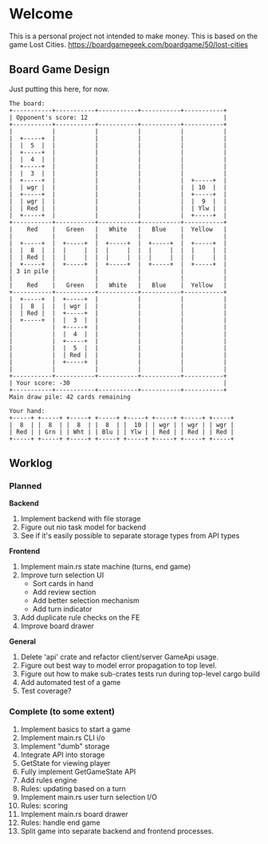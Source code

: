 # Welcome

This is a personal project not intended to make money. This is based on the game Lost Cities. https://boardgamegeek.com/boardgame/50/lost-cities

## Board Game Design

Just putting this here, for now.

```
The board:
+-----------+-----------+-----------+-----------+-----------+
| Opponent's score: 12                                      |
+-----------+-----------+-----------+-----------+-----------+
|           |           |           |           |           |
|  +-----+  |           |           |           |           |
|  |  5  |  |           |           |           |           |
|  +-----+  |           |           |           |           |
|  |  4  |  |           |           |           |           |
|  +-----+  |           |           |           |           |
|  |  3  |  |           |           |           |           |
|  +-----+  |           |           |           |  +-----+  |
|  | wgr |  |           |           |           |  | 10  |  |
|  +-----+  |           |           |           |  +-----+  |
|  | wgr |  |           |           |           |  |  9  |  |
|  | Red |  |           |           |           |  | Ylw |  |
|  +-----+  |           |           |           |  +-----+  |
+-----------+-----------+-----------+-----------+-----------+
|    Red    |   Green   |   White   |   Blue    |  Yellow   |
|           |           |           |           |           |
|  +-----+  |  +-----+  |  +-----+  |  +-----+  |  +-----+  |
|  |  8  |  |  |     |  |  |     |  |  |     |  |  |     |  |
|  | Red |  |  |     |  |  |     |  |  |     |  |  |     |  |
|  +-----+  |  +-----+  |  +-----+  |  +-----+  |  +-----+  |
| 3 in pile |           |           |           |           |
|           |           |           |           |           |
|    Red    |   Green   |   White   |   Blue    |  Yellow   |
+-----------+-----------+-----------+-----------+-----------+
|  +-----+  |  +-----+  |           |           |           |
|  |  8  |  |  | wgr |  |           |           |           |
|  | Red |  |  +-----+  |           |           |           |
|  +-----+  |  |  3  |  |           |           |           |
|           |  +-----+  |           |           |           |
|           |  |  4  |  |           |           |           |
|           |  +-----+  |           |           |           |
|           |  |  5  |  |           |           |           |
|           |  | Red |  |           |           |           |
|           |  +-----+  |           |           |           |
|           |           |           |           |           |
+-----------+-----------+-----------+-----------+-----------+
| Your score: -30                                           |
+-----------+-----------+-----------+-----------+-----------+
Main draw pile: 42 cards remaining

Your hand:
+-----+ +-----+ +-----+ +-----+ +-----+ +-----+ +-----+ +-----+
|  8  | |  8  | |  8  | |  8  | |  10 | | wgr | | wgr | | wgr |
| Red | | Grn | | Wht | | Blu | | Ylw | | Red | | Red | | Red |
+-----+ +-----+ +-----+ +-----+ +-----+ +-----+ +-----+ +-----+
```

## Worklog

### Planned

**Backend**
1. Implement backend with file storage
1. Figure out nio task model for backend
1. See if it's easily possible to separate storage types from API types

**Frontend**
1. Implement main.rs state machine (turns, end game)
1. Improve turn selection UI
    * Sort cards in hand
    * Add review section
    * Add better selection mechanism
    * Add turn indicator
1. Add duplicate rule checks on the FE
1. Improve board drawer

**General**
1. Delete 'api' crate and refactor client/server GameApi usage.
1. Figure out best way to model error propagation to top level.
1. Figure out how to make sub-crates tests run during top-level cargo build
1. Add automated test of a game
1. Test coverage?

### Complete (to some extent)

1. Implement basics to start a game
1. Implement main.rs CLI i/o
1. Implement "dumb" storage
1. Integrate API into storage
1. GetState for viewing player
1. Fully implement GetGameState API
1. Add rules engine
1. Rules: updating based on a turn
1. Implement main.rs user turn selection I/O
1. Rules: scoring
1. Implement main.rs board drawer
1. Rules: handle end game
1. Split game into separate backend and frontend processes.
